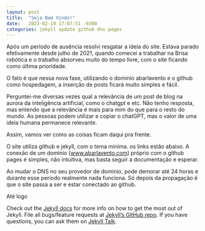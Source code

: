 ```yaml
---
layout: post
title:  "Seja Bem Vindo!"
date:   2023-02-19 17:07:51 -0300
categories: jekyll update github dns pages
---
```

Após um período de ausência resolvi resgatar a ideia do site. Estava parado efetivamente desde julho de 2021, quando comecei a trabalhar na Brisa robótica e o trabalho absorveu muito do tempo livre, com o site ficando como última prioridade.

O fato é que nessa nova fase, utilizando o dominio abarlavento e o github como hospedagem, a inserção de posts ficará muito simples e fácil.

Perguntei-me diversas vezes qual a relevância de um post de blog na aurora da inteligência artificial, como o chatgpt e etc. Não tenho resposta, mas entendo que a relevância é mais para mim do que para o resto do mundo. As pessoas podem utilizar e copiar o chatGPT, mas o valor de uma ideia humana permanece relevante.

Assim, vamos ver como as coisas ficam daqui pra frente.

O site utiliza github e jekyll, com o tema minima. os links estão abaixo. A conexão de um dominio (www.abarlavento.com) próprio com o github pages é simples, não intuitiva, mas basta seguir a documentação e esperar. 

Ao mudar o DNS no seu provedor de dominio, pode demorar até 24 horas e durante esse período realmente nada funciona. Só depois da propagação é que o site passa a ser e estar conectado ao github.

Até logo

Check out the [Jekyll docs][jekyll-docs] for more info on how to get the most out of Jekyll. File all bugs/feature requests at [Jekyll’s GitHub repo][jekyll-gh]. If you have questions, you can ask them on [Jekyll Talk][jekyll-talk].

[jekyll-docs]: https://jekyllrb.com/docs/home
[jekyll-gh]:   https://github.com/jekyll/jekyll
[jekyll-talk]: https://talk.jekyllrb.com/
